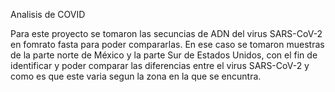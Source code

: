 Analisis de COVID

Para este proyecto se tomaron las secuncias de ADN del virus SARS-CoV-2 en fomrato fasta para poder compararlas. En ese caso se tomaron muestras de la parte norte de México y la parte Sur de Estados Unidos, con el fin de identificar y poder comparar las diferencias entre el virus SARS-CoV-2 y como es que este varia segun la zona en la que se encuntra.
